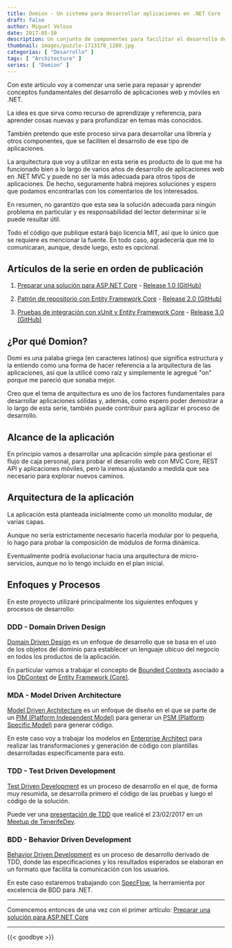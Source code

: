 ```yaml
---
title: Domion - Un sistema para desarrollar aplicaciones en .NET Core
draft: false
author: Miguel Veloso
date: 2017-05-30
description: Un conjunto de componentes para facilitar el desarrollo de aplicaciones web y móviles
thumbnail: images/puzzle-1713170_1280.jpg
categorías: [ "Desarrollo" ]
tags: [ "Architecture" ]
series: [ "Domion" ]
---
```


Con este artículo voy a comenzar una serie para repasar y aprender conceptos fundamentales del desarrollo de aplicaciones web y móviles en .NET. 

La idea es que sirva como recurso de aprendizaje y referencia, para aprender cosas nuevas y para profundizar en temas más conocidos.

También pretendo que este proceso sirva para desarrollar una librería y otros componentes, que se faciliten el desarrollo de ese tipo de aplicaciones.

La arquitectura que voy a utilizar en esta serie es producto de lo que me ha funcionado bien a lo largo de varios años de desarrollo de aplicaciones web en .NET MVC y puede no ser la más adecuada para otros tipos de aplicaciones. De hecho, seguramente habrá mejores soluciones y espero que podamos encontrarlas con los comentarios de los interesados.

En resumen, no garantizo que esta sea la solución adecuada para ningún problema en particular y es responsabilidad del lector determinar si le puede resultar útil.

Todo el código que publique estará bajo licencia MIT, así que lo único que se requiere es mencionar la fuente. En todo caso, agradecería que me lo comunicaran, aunque, desde luego, esto es opcional.

## Artículos de la serie en orden de publicación

1. [Preparar una solución para ASP.NET Core](/posts/preparar-solucion-aspnet-core/) - [Release 1.0 (GitHub)](https://github.com/mvelosop/Domion.Net/releases/tag/1.0)

2. [Patrón de repositorio con Entity Framework Core](/posts/patron-repositorio-entity-framework-core/) - [Release 2.0 (GitHub)](https://github.com/mvelosop/Domion.Net/releases/tag/2.0)

3. [Pruebas de integración con xUnit y Entity Framework Core](/posts/pruebas-integracion-xunit-entity-framework-core) - [Release 3.0 (GitHub)](https://github.com/mvelosop/Domion.Net/releases/tag/3.0)









## ¿Por qué Domion?

Domi es una palaba griega (en caracteres latinos) que significa estructura y la entiendo como una forma de hacer referencia a la arquitectura de las aplicaciones, así que la utilicé como raíz y simplemente le agregué "on" porque me pareció que sonaba mejor.

Creo que el tema de arquitectura es uno de los factores fundamentales para desarrollar aplicaciones sólidas y, además, como espero poder demostrar a lo largo de esta serie, también puede contribuir para agilizar el proceso de desarrollo.

## Alcance de la aplicación

En principio vamos a desarrollar una aplicación simple para gestionar el flujo de caja personal, para probar el desarrollo web con MVC Core, REST API y aplicaciones móviles, pero la iremos ajustando a medida que sea necesario para explorar nuevos caminos.

## Arquitectura de la aplicación

La aplicación está planteada inicialmente como un monolito modular, de varias capas.

Aunque no sería estrictamente necesario hacerla modular por lo pequeña, lo hago para probar la composición de módulos de forma dinámica.

Eventualmente podría evolucionar hacia una arquitectura de micro-servicios, aunque no lo tengo incluido en el plan inicial.

## Enfoques y Procesos

En este proyecto utilizaré principalmente los siguientes enfoques y procesos de desarrollo:

### DDD - Domain Driven Design

[Domain Driven Design](https://en.wikipedia.org/wiki/Domain-driven_design) es un enfoque de desarrollo que se basa en el uso de los objetos del dominio para establecer un lenguaje ubicuo del negocio en todos los productos de la aplicación.

En particular vamos a trabajar el concepto de [Bounded Contexts](https://martinfowler.com/bliki/BoundedContext.html) asociado a los [DbContext](https://docs.microsoft.com/en-us/ef/core/api/microsoft.entityframeworkcore.dbcontext) de [Entity Framework (Core)](https://docs.microsoft.com/en-us/ef/core/).

### MDA - Model Driven Architecture

[Model Driven Architecture](https://en.wikipedia.org/wiki/Model-driven_architecture) es un enfoque de diseño en el que se parte de un [PIM (Platform Independent Model)](https://en.wikipedia.org/wiki/Platform-independent_model) para generar un [PSM (Platform Specific Model)](https://en.wikipedia.org/wiki/Platform-specific_model) para generar código.

En este caso voy a trabajar los modelos en [Enterprise Architect](http://www.sparxsystems.com/products/ea/) para realizar las transformaciones y generación de código con plantillas desarrolladas específicamente para esto. 

### TDD - Test Driven Development

[Test Driven Development](https://en.wikipedia.org/wiki/Test-driven_development) es un proceso de desarrollo en el que, de forma muy resumida, se desarrolla primero el código de las pruebas y luego el código de la solución.

Puede ver una [presentación de TDD](https://github.com/mvelosop/TDD.Kata1/blob/master/docs/TDDPrimer.pdf) que realicé el 23/02/2017 en un [Meetup de TenerifeDev](https://www.meetup.com/es/TenerifeDev/events/236814516/).

### BDD - Behavior Driven Development

[Behavior Driven Development](https://en.wikipedia.org/wiki/Behavior-driven_development) es un proceso de desarrollo derivado de TDD, donde las especificaciones y los resultados esperados se elaboran en un formato que facilita la comunicación con los usuarios.

En este caso estaremos trabajando con [SpecFlow](http://specflow.org/), la herramienta por excelencia de BDD para .NET.

---

Comencemos entonces de una vez con el primer artículo: [Preparar una solución para ASP.NET Core](/posts/preparar-solucion-aspnet-core/)

---

{{< goodbye >}}
